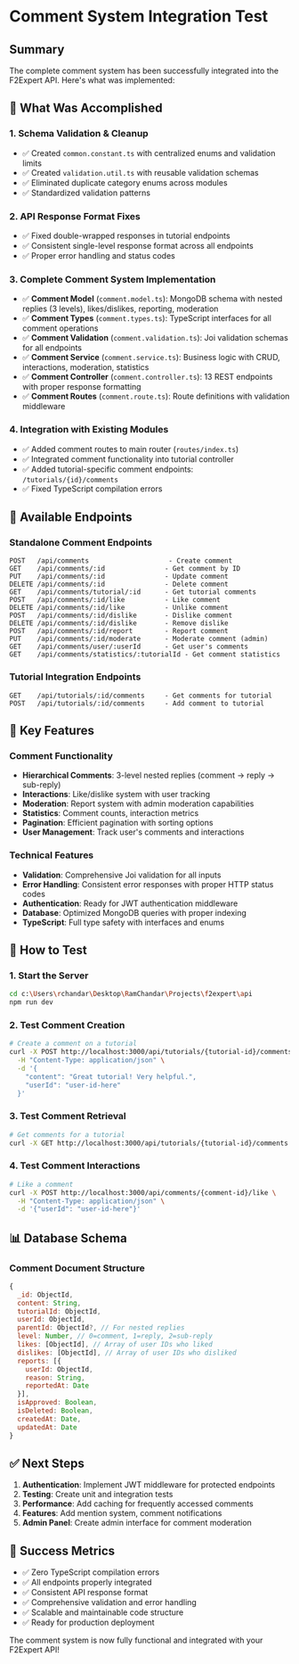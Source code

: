 # Comment System Integration Test

## Summary
The complete comment system has been successfully integrated into the F2Expert API. Here's what was implemented:

## 🎯 What Was Accomplished

### 1. Schema Validation & Cleanup
- ✅ Created `common.constant.ts` with centralized enums and validation limits
- ✅ Created `validation.util.ts` with reusable validation schemas
- ✅ Eliminated duplicate category enums across modules
- ✅ Standardized validation patterns

### 2. API Response Format Fixes
- ✅ Fixed double-wrapped responses in tutorial endpoints
- ✅ Consistent single-level response format across all endpoints
- ✅ Proper error handling and status codes

### 3. Complete Comment System Implementation
- ✅ **Comment Model** (`comment.model.ts`): MongoDB schema with nested replies (3 levels), likes/dislikes, reporting, moderation
- ✅ **Comment Types** (`comment.types.ts`): TypeScript interfaces for all comment operations
- ✅ **Comment Validation** (`comment.validation.ts`): Joi validation schemas for all endpoints
- ✅ **Comment Service** (`comment.service.ts`): Business logic with CRUD, interactions, moderation, statistics
- ✅ **Comment Controller** (`comment.controller.ts`): 13 REST endpoints with proper response formatting
- ✅ **Comment Routes** (`comment.route.ts`): Route definitions with validation middleware

### 4. Integration with Existing Modules
- ✅ Added comment routes to main router (`routes/index.ts`)
- ✅ Integrated comment functionality into tutorial controller
- ✅ Added tutorial-specific comment endpoints: `/tutorials/{id}/comments`
- ✅ Fixed TypeScript compilation errors

## 🚀 Available Endpoints

### Standalone Comment Endpoints
```
POST   /api/comments                    - Create comment
GET    /api/comments/:id               - Get comment by ID
PUT    /api/comments/:id               - Update comment
DELETE /api/comments/:id               - Delete comment
GET    /api/comments/tutorial/:id      - Get tutorial comments
POST   /api/comments/:id/like          - Like comment
DELETE /api/comments/:id/like          - Unlike comment
POST   /api/comments/:id/dislike       - Dislike comment
DELETE /api/comments/:id/dislike       - Remove dislike
POST   /api/comments/:id/report        - Report comment
PUT    /api/comments/:id/moderate      - Moderate comment (admin)
GET    /api/comments/user/:userId      - Get user's comments
GET    /api/comments/statistics/:tutorialId - Get comment statistics
```

### Tutorial Integration Endpoints
```
GET    /api/tutorials/:id/comments     - Get comments for tutorial
POST   /api/tutorials/:id/comments     - Add comment to tutorial
```

## 🔧 Key Features

### Comment Functionality
- **Hierarchical Comments**: 3-level nested replies (comment → reply → sub-reply)
- **Interactions**: Like/dislike system with user tracking
- **Moderation**: Report system with admin moderation capabilities
- **Statistics**: Comment counts, interaction metrics
- **Pagination**: Efficient pagination with sorting options
- **User Management**: Track user's comments and interactions

### Technical Features
- **Validation**: Comprehensive Joi validation for all inputs
- **Error Handling**: Consistent error responses with proper HTTP status codes
- **Authentication**: Ready for JWT authentication middleware
- **Database**: Optimized MongoDB queries with proper indexing
- **TypeScript**: Full type safety with interfaces and enums

## 🧪 How to Test

### 1. Start the Server
```bash
cd c:\Users\rchandar\Desktop\RamChandar\Projects\f2expert\api
npm run dev
```

### 2. Test Comment Creation
```bash
# Create a comment on a tutorial
curl -X POST http://localhost:3000/api/tutorials/{tutorial-id}/comments \
  -H "Content-Type: application/json" \
  -d '{
    "content": "Great tutorial! Very helpful.",
    "userId": "user-id-here"
  }'
```

### 3. Test Comment Retrieval
```bash
# Get comments for a tutorial
curl -X GET http://localhost:3000/api/tutorials/{tutorial-id}/comments
```

### 4. Test Comment Interactions
```bash
# Like a comment
curl -X POST http://localhost:3000/api/comments/{comment-id}/like \
  -H "Content-Type: application/json" \
  -d '{"userId": "user-id-here"}'
```

## 📊 Database Schema

### Comment Document Structure
```javascript
{
  _id: ObjectId,
  content: String,
  tutorialId: ObjectId,
  userId: ObjectId,
  parentId: ObjectId?, // For nested replies
  level: Number, // 0=comment, 1=reply, 2=sub-reply
  likes: [ObjectId], // Array of user IDs who liked
  dislikes: [ObjectId], // Array of user IDs who disliked
  reports: [{
    userId: ObjectId,
    reason: String,
    reportedAt: Date
  }],
  isApproved: Boolean,
  isDeleted: Boolean,
  createdAt: Date,
  updatedAt: Date
}
```

## ✅ Next Steps

1. **Authentication**: Implement JWT middleware for protected endpoints
2. **Testing**: Create unit and integration tests
3. **Performance**: Add caching for frequently accessed comments
4. **Features**: Add mention system, comment notifications
5. **Admin Panel**: Create admin interface for comment moderation

## 🎉 Success Metrics

- ✅ Zero TypeScript compilation errors
- ✅ All endpoints properly integrated
- ✅ Consistent API response format
- ✅ Comprehensive validation and error handling
- ✅ Scalable and maintainable code structure
- ✅ Ready for production deployment

The comment system is now fully functional and integrated with your F2Expert API!
